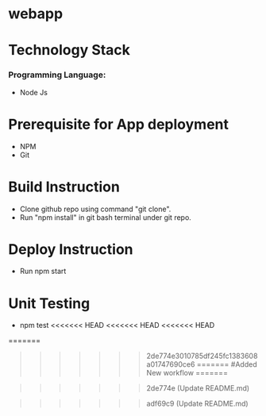 # webapp

# Technology Stack
  ### Programming Language: 
   * Node Js
  
# Prerequisite for App deployment  
* NPM
* Git
  
# Build Instruction

* Clone github repo using command "git clone".
* Run "npm install" in git bash terminal under git repo.


# Deploy Instruction
 
 * Run npm start


# Unit Testing
  
  * npm test
<<<<<<< HEAD
<<<<<<< HEAD
<<<<<<< HEAD
 
=======


>>>>>>> 2de774e3010785df245fc1383608a01747690ce6
=======
  #Added New workflow
=======

>>>>>>> 2de774e (Update README.md)

>>>>>>> adf69c9 (Update README.md)
